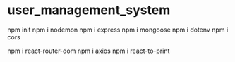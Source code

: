 # user_management_system

npm init
npm i nodemon
npm i express
npm i mongoose
npm i dotenv
npm i cors

npm i react-router-dom
npm i axios
npm i react-to-print